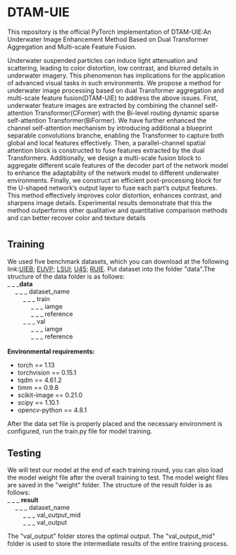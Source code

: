 # DTAM-UIE
This repository is the official PyTorch implementation of DTAM-UIE:An Underwater Image Enhancement Method Based on Dual Transformer Aggregation and Multi-scale Feature Fusion.

Underwater suspended particles can induce light attenuation and scattering, leading to color distortion, low contrast, and blurred details in underwater imagery. This phenomenon has implications for the application of advanced visual tasks in such environments. We propose a method for underwater image processing based on dual Transformer aggregation and multi-scale feature fusion(DTAM-UIE) to address the above issues. First, underwater feature images are extracted by combining the channel self-attention Transformer(CFormer) with the Bi-level routing dynamic sparse self-attention Transformer(BiFormer). We have further enhanced the
channel self-attention mechanism by introducing additional a blueprint separable convolutions branche, enabling the Transformer to capture both global and local features effectively. Then, a parallel-channel spatial attention block is constructed to fuse features extracted by the dual Transformers. Additionally, we design a multi-scale fusion block to aggregate different scale features of the decoder part of the network model to enhance the adaptability of the network model to different underwater environments. Finally, we construct an efficient post-processing block for the U-shaped network’s output layer to fuse each part’s output features. This method effectively improves color distortion, enhances contrast, and sharpens image details. Experimental results demonstrate that this the method outperforms other qualitative and quantitative comparison methods and can better recover color and texture details
#
## Training</br> 
We used five benchmark datasets, which you can download at the following link:[UIEB](https://li-chongyi.github.io/proj_benchmark.html);   [EUVP](https://irvlab.cs.umn.edu/resources/euvp-dataset);   [LSUI](https://drive.google.com/file/d/10gD4s12uJxCHcuFdX9Khkv37zzBwNFbL/view);   [U45](https://github.com/IPNUISTlegal/underwater-test-dataset-U45-/tree/master/upload/U45);   [RUIE](https://github.com/dlut-dimt/Realworld-Underwater-Image-Enhancement-RUIE-Benchmark).   Put dataset into the folder "data".The structure of the data folder is as follows:</br>
_ _ _**data**</br>
&emsp; _ _ _ dataset_name</br>
&emsp; &emsp; _ _ _ train</br>
&emsp; &emsp; &emsp; _ _ _ iamge</br>
&emsp; &emsp; &emsp; _ _ _ reference</br>
&emsp; &emsp; _ _ _ val</br>
&emsp; &emsp; &emsp; _ _ _ iamge</br>
&emsp; &emsp; &emsp; _ _ _ reference</br></br>
**Environmental requirements:**</br>
- torch == 1.13
- torchvision == 0.15.1
- tqdm == 4.61.2
- timm == 0.9.8
- scikit-image == 0.21.0
- scipy == 1.10.1
- opencv-python == 4.8.1</br>

After the data set file is properly placed and the necessary environment is configured, run the train.py file for model training.

## Testing</br> 
We will test our model at the end of each training round, you can also load the model weight file after the overall training to test.   The model weight files are saved in the "weight" folder.   The structure of the result folder is as follows:</br>
_ _ _ **result**</br>
&emsp; _ _ _ dataset_name</br>
&emsp; &emsp; _ _ _ val_output_mid</br>
&emsp; &emsp; _ _ _ val_output</br>

The "val_output" folder stores the optimal output.  The "val_output_mid" folder is used to store the intermediate results of the entire training process.


